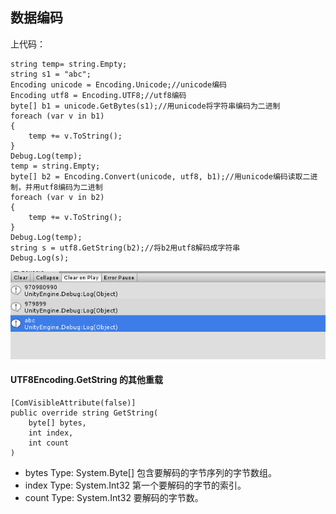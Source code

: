 ## 数据编码  
上代码：  

    string temp= string.Empty;
    string s1 = "abc";
    Encoding unicode = Encoding.Unicode;//unicode编码
    Encoding utf8 = Encoding.UTF8;//utf8编码
    byte[] b1 = unicode.GetBytes(s1);//用unicode将字符串编码为二进制
    foreach (var v in b1)
    {
        temp += v.ToString();
    }
    Debug.Log(temp);
    temp = string.Empty;
    byte[] b2 = Encoding.Convert(unicode, utf8, b1);//用unicode编码读取二进制，并用utf8编码为二进制
    foreach (var v in b2)
    {
        temp += v.ToString();
    }
    Debug.Log(temp);
    string s = utf8.GetString(b2);//将b2用utf8解码成字符串
    Debug.Log(s);

![](pic/4.png)
#### UTF8Encoding.GetString 的其他重载  

	[ComVisibleAttribute(false)]
	public override string GetString(
		byte[] bytes,
		int index,
		int count
	)
* bytes
Type: System.Byte[]
包含要解码的字节序列的字节数组。
* index
Type: System.Int32
第一个要解码的字节的索引。
* count
Type: System.Int32
要解码的字节数。